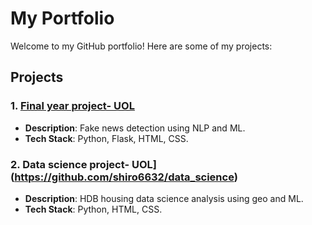 # My Portfolio

Welcome to my GitHub portfolio! Here are some of my projects:

## Projects

### 1. [Final year project- UOL](https://github.com/shiro6632/Cavin-FYP)
   - **Description**: Fake news detection using NLP and ML.
   - **Tech Stack**: Python, Flask, HTML, CSS.

### 2. Data science project- UOL](https://github.com/shiro6632/data_science)
   - **Description**: HDB housing data science analysis using geo and ML.
   - **Tech Stack**: Python, HTML, CSS.
